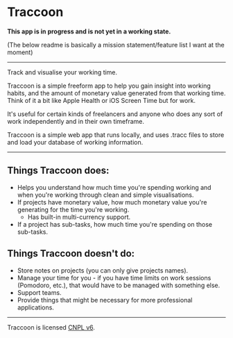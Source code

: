# Traccoon

**This app is in progress and is not yet in a working state.**

(The below readme is basically a mission statement/feature list I want at the moment)

---

Track and visualise your working time.

Traccoon is a simple freeform app to help you gain insight into working habits, and the amount of monetary value generated from that working time. Think of it a bit like Apple Health or iOS Screen Time but for work. 

It's useful for certain kinds of freelancers and anyone who does any sort of work independently and in their own timeframe.

Traccoon is a simple web app that runs locally, and uses .tracc files to store and load your database of working information.

----

## Things Traccoon does:

- Helps you understand how much time you're spending working and when you're working through clean and simple visualisations.
- If projects have monetary value, how much monetary value you're generating for the time you're working.
    - Has built-in multi-currency support.
- If a project has sub-tasks, how much time you're spending on those sub-tasks.


## Things Traccoon doesn't do:

- Store notes on projects (you can only give projects names).
- Manage your time for you - if you have time limits on work sessions (Pomodoro, etc.), that would have to be managed with something else.
- Support teams.
- Provide things that might be necessary for more professional applications.

----


Traccoon is licensed [CNPL v6](license).